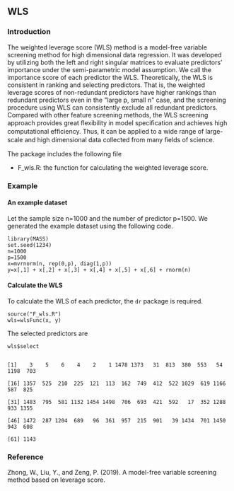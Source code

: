 
## WLS

### Introduction

The weighted leverage score (WLS) method is a model-free variable screening method for high dimensional data regression. It was developed by utilizing both the left and right singular matrices to evaluate predictors’ importance under the semi-parametric model assumption. We call the importance score of each predictor the WLS. Theoretically, the WLS is consistent in ranking and selecting predictors. That is, the weighted leverage scores of non-redundant predictors have higher rankings than redundant predictors even in the "large p, small n" case, and the screening procedure using WLS can consistently exclude all redundant predictors. Compared with other feature screening methods, the WLS screening approach provides great ﬂexibility in model speciﬁcation and achieves high computational efﬁciency. Thus, it can be applied to a wide range of large-scale and high dimensional data collected from many ﬁelds of science.

The package includes the following file

- F_wls.R: the function for calculating the weighted leverage score.


### Example

#### An example dataset
Let the sample size n=1000 and the number of predictor p=1500. We generated the example dataset using the following code.

```
library(MASS)
set.seed(1234)
n=1000
p=1500
x=mvrnorm(n, rep(0,p), diag(1,p))
y=x[,1] + x[,2] + x[,3] + x[,4] + x[,5] + x[,6] + rnorm(n)
```

#### Calculate the WLS
To calculate the WLS of each predictor, the ```dr``` package is required.
```
source("F_wls.R")
wls=wlsFunc(x, y)
```

The selected predictors are
```
wls$select

```
```

[1]    3    5    6    4    2    1 1478 1373   31  813  380  553   54 1198  703

[16] 1357  525  210  225  121  113  162  749  412  522 1029  619 1166  587  825

[31] 1483  795  581 1132 1454 1498  706  693  421  592   17  352 1288  933 1355

[46] 1472  287 1204  689   96  361  957  215  901   39 1434  701 1450  943  608

[61] 1143
```

### Reference

Zhong, W., Liu, Y., and Zeng, P. (2019). A model-free variable screening method based on leverage score.

